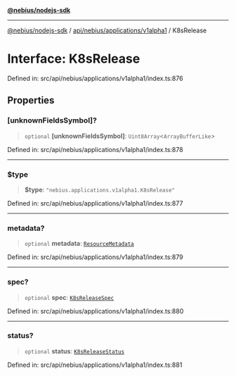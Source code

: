[**@nebius/nodejs-sdk**](../../../../../README.md)

***

[@nebius/nodejs-sdk](../../../../../README.md) / [api/nebius/applications/v1alpha1](../README.md) / K8sRelease

# Interface: K8sRelease

Defined in: src/api/nebius/applications/v1alpha1/index.ts:876

## Properties

### \[unknownFieldsSymbol\]?

> `optional` **\[unknownFieldsSymbol\]**: `Uint8Array`\<`ArrayBufferLike`\>

Defined in: src/api/nebius/applications/v1alpha1/index.ts:878

***

### $type

> **$type**: `"nebius.applications.v1alpha1.K8sRelease"`

Defined in: src/api/nebius/applications/v1alpha1/index.ts:877

***

### metadata?

> `optional` **metadata**: [`ResourceMetadata`](../../../common/v1/interfaces/ResourceMetadata.md)

Defined in: src/api/nebius/applications/v1alpha1/index.ts:879

***

### spec?

> `optional` **spec**: [`K8sReleaseSpec`](K8sReleaseSpec.md)

Defined in: src/api/nebius/applications/v1alpha1/index.ts:880

***

### status?

> `optional` **status**: [`K8sReleaseStatus`](K8sReleaseStatus.md)

Defined in: src/api/nebius/applications/v1alpha1/index.ts:881
